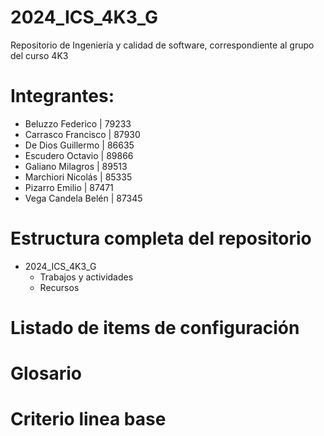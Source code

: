 # 2024_ICS_4K3_G

Repositorio de Ingeniería y calidad de software, correspondiente al grupo del curso 4K3

# Integrantes:
* Beluzzo Federico   | 79233 
* Carrasco Francisco | 87930
* De Dios Guillermo  | 86635
* Escudero Octavio   | 89866
* Galiano Milagros   | 89513
* Marchiori Nicolás  | 85335
* Pizarro Emilio     | 87471
* Vega Candela Belén | 87345

# Estructura completa del repositorio

* 2024_ICS_4K3_G
  * Trabajos y actividades
  * Recursos

# Listado de items de configuración

# Glosario

# Criterio linea base
